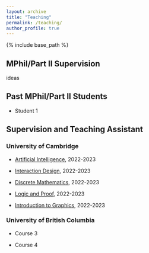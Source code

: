 ```yaml
---
layout: archive
title: "Teaching"
permalink: /teaching/
author_profile: true
---
```


{% include base_path %}

## MPhil/Part II Supervision

ideas


## Past MPhil/Part II Students

- Student 1

## Supervision and Teaching Assistant

### University of Cambridge

- [Artificial Intelligence](https://www.cl.cam.ac.uk/teaching/2223/ArtInt/), 2022-2023

- [Interaction Design](https://www.cl.cam.ac.uk/teaching/2223/IntDesign/), 2022-2023

- [Discrete Mathematics](https://www.cl.cam.ac.uk/teaching/2223/DiscMath/), 2022-2023

- [Logic and Proof](https://www.cl.cam.ac.uk/teaching/2223/LogicProof/), 2022-2023

- [Introduction to Graphics](https://www.cl.cam.ac.uk/teaching/2223/Graphics/), 2022-2023

### University of British Columbia

- Course 3

- Course 4

